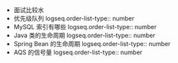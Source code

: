 - 面试比较水
- 优先级队列
  logseq.order-list-type:: number
- MySQL 索引有哪些
  logseq.order-list-type:: number
- Java 类的生命周期
  logseq.order-list-type:: number
- Spring Bean 的生命周期
  logseq.order-list-type:: number
- AQS 的信号量
  logseq.order-list-type:: number
